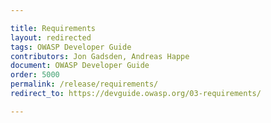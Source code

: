 ```yaml
---

title: Requirements
layout: redirected
tags: OWASP Developer Guide
contributors: Jon Gadsden, Andreas Happe
document: OWASP Developer Guide
order: 5000
permalink: /release/requirements/
redirect_to: https://devguide.owasp.org/03-requirements/

---
```

